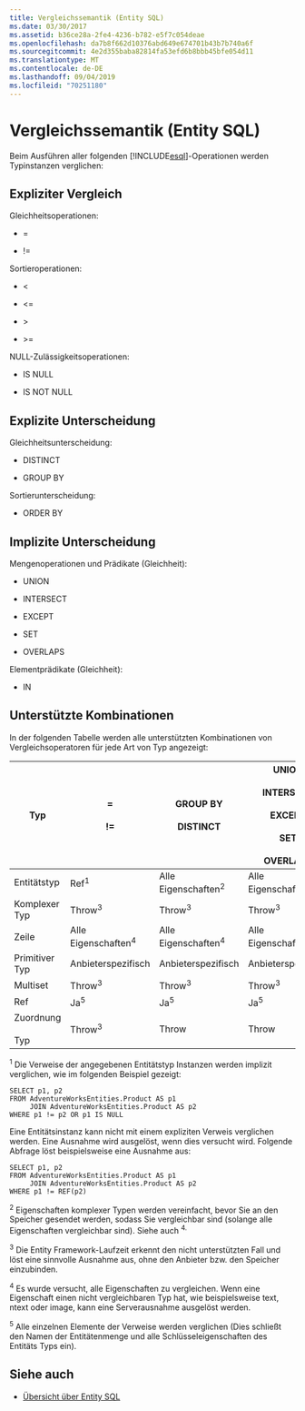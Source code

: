 ```yaml
---
title: Vergleichssemantik (Entity SQL)
ms.date: 03/30/2017
ms.assetid: b36ce28a-2fe4-4236-b782-e5f7c054deae
ms.openlocfilehash: da7b8f662d10376abd649e674701b43b7b740a6f
ms.sourcegitcommit: 4e2d355baba82814fa53efd6b8bbb45bfe054d11
ms.translationtype: MT
ms.contentlocale: de-DE
ms.lasthandoff: 09/04/2019
ms.locfileid: "70251180"
---
```

# <a name="comparison-semantics-entity-sql"></a>Vergleichssemantik (Entity SQL)
Beim Ausführen aller folgenden [!INCLUDE[esql](../../../../../../includes/esql-md.md)]-Operationen werden Typinstanzen verglichen:  
  
## <a name="explicit-comparison"></a>Expliziter Vergleich  
 Gleichheitsoperationen:  
  
- =  
  
- !=  
  
 Sortieroperationen:  
  
- <  
  
- \<=  
  
- \>  
  
- \>=  
  
 NULL-Zulässigkeitsoperationen:  
  
- IS NULL  
  
- IS NOT NULL  
  
## <a name="explicit-distinction"></a>Explizite Unterscheidung  
 Gleichheitsunterscheidung:  
  
- DISTINCT  
  
- GROUP BY  
  
 Sortierunterscheidung:  
  
- ORDER BY  
  
## <a name="implicit-distinction"></a>Implizite Unterscheidung  
 Mengenoperationen und Prädikate (Gleichheit):  
  
- UNION  
  
- INTERSECT  
  
- EXCEPT  
  
- SET  
  
- OVERLAPS  
  
 Elementprädikate (Gleichheit):  
  
- IN  
  
## <a name="supported-combinations"></a>Unterstützte Kombinationen  
 In der folgenden Tabelle werden alle unterstützten Kombinationen von Vergleichsoperatoren für jede Art von Typ angezeigt:  
  
|**Typ**|**=**<br /><br /> **\!=**|**GROUP BY**<br /><br /> **DISTINCT**|**UNION**<br /><br /> **INTERSECT**<br /><br /> **EXCEPT**<br /><br /> **SET**<br /><br /> **OVERLAPS**|**IN**|**<   <=**<br /><br /> **>   >=**|**ORDER BY**|**IST NULL**<br /><br /> **IST NICHT NULL**|  
|-|-|-|-|-|-|-|-|  
|Entitätstyp|Ref<sup>1</sup>|Alle Eigenschaften<sup>2</sup>|Alle Eigenschaften<sup>2</sup>|Alle Eigenschaften<sup>2</sup>|Throw<sup>3</sup>|Throw<sup>3</sup>|Ref<sup>1</sup>|  
|Komplexer Typ|Throw<sup>3</sup>|Throw<sup>3</sup>|Throw<sup>3</sup>|Throw<sup>3</sup>|Throw<sup>3</sup>|Throw<sup>3</sup>|Throw<sup>3</sup>|  
|Zeile|Alle Eigenschaften<sup>4</sup>|Alle Eigenschaften<sup>4</sup>|Alle Eigenschaften<sup>4</sup>|Throw<sup>3</sup>|Throw<sup>3</sup>|Alle Eigenschaften<sup>4</sup>|Throw<sup>3</sup>|  
|Primitiver Typ|Anbieterspezifisch|Anbieterspezifisch|Anbieterspezifisch|Anbieterspezifisch|Anbieterspezifisch|Anbieterspezifisch|Anbieterspezifisch|  
|Multiset|Throw<sup>3</sup>|Throw<sup>3</sup>|Throw<sup>3</sup>|Throw<sup>3</sup>|Throw<sup>3</sup>|Throw<sup>3</sup>|Throw<sup>3</sup>|  
|Ref|Ja<sup>5</sup>|Ja<sup>5</sup>|Ja<sup>5</sup>|Ja<sup>5</sup>|Throw|Throw|Ja<sup>5</sup>|  
|Zuordnung<br /><br /> Typ|Throw<sup>3</sup>|Throw|Throw|Throw|Throw<sup>3</sup>|Throw<sup>3</sup>|Throw<sup>3</sup>|  
  
 <sup>1</sup> Die Verweise der angegebenen Entitätstyp Instanzen werden implizit verglichen, wie im folgenden Beispiel gezeigt:  
  
```  
SELECT p1, p2   
FROM AdventureWorksEntities.Product AS p1   
     JOIN AdventureWorksEntities.Product AS p2   
WHERE p1 != p2 OR p1 IS NULL  
```  
  
 Eine Entitätsinstanz kann nicht mit einem expliziten Verweis verglichen werden. Eine Ausnahme wird ausgelöst, wenn dies versucht wird. Folgende Abfrage löst beispielsweise eine Ausnahme aus:  
  
```  
SELECT p1, p2   
FROM AdventureWorksEntities.Product AS p1   
     JOIN AdventureWorksEntities.Product AS p2   
WHERE p1 != REF(p2)  
```  
  
 <sup>2</sup> Eigenschaften komplexer Typen werden vereinfacht, bevor Sie an den Speicher gesendet werden, sodass Sie vergleichbar sind (solange alle Eigenschaften vergleichbar sind). Siehe auch <sup>4.</sup>  
  
 <sup>3</sup> Die Entity Framework-Laufzeit erkennt den nicht unterstützten Fall und löst eine sinnvolle Ausnahme aus, ohne den Anbieter bzw. den Speicher einzubinden.  
  
 <sup>4</sup> Es wurde versucht, alle Eigenschaften zu vergleichen. Wenn eine Eigenschaft einen nicht vergleichbaren Typ hat, wie beispielsweise text, ntext oder image, kann eine Serverausnahme ausgelöst werden.  
  
 <sup>5</sup> Alle einzelnen Elemente der Verweise werden verglichen (Dies schließt den Namen der Entitätenmenge und alle Schlüsseleigenschaften des Entitäts Typs ein).  
  
## <a name="see-also"></a>Siehe auch

- [Übersicht über Entity SQL](entity-sql-overview.md)
